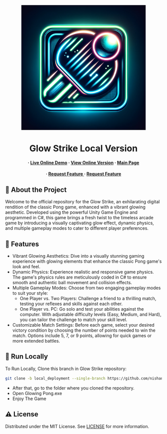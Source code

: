 <div align='center'>

<img src=https://github.com/nishantjoshi-007/GlowStrike/blob/main/logo.png alt="logo" width=400 height=400 />

<h1>Glow Strike Local Version</h1>

<h4> 
  <span> · </span> <a href=https://nishantjoshi-007.github.io/GlowStrike/>Live Online Demo</a>
  <span> · </span> <a href=https://github.com/nishantjoshi-007/GlowStrike/tree/main>View Online Version</a>
  <span> · </span> <a href=https://github.com/nishantjoshi-007/GlowStrike>Main Page</a>
</h4>
<h4>
  <span> · </span> <a href="https://github.com/nishantjoshi-007/GlowStrike/issues"> Request Feature </a>
  <span> · </span> <a href="https://github.com/nishantjoshi-007/GlowStrike/issues"> Request Feature </a>
</h4>
</div>

## :star2: About the Project
<p>Welcome to the official repository for the Glow Strike, an exhilarating digital rendition of the classic Pong game, enhanced with a vibrant glowing aesthetic. Developed using the powerful Unity Game Engine and programmed in C#, this game brings a fresh twist to the timeless arcade game by introducing a visually captivating glow effect, dynamic physics, and multiple gameplay modes to cater to different player preferences.</p>

## :dart: Features
- Vibrant Glowing Aesthetics: Dive into a visually stunning gaming experience with glowing elements that enhance the classic Pong game's look and feel.
- Dynamic Physics: Experience realistic and responsive game physics. The game's physics rules are meticulously coded in C# to ensure smooth and authentic ball movement and collision effects.
- Multiple Gameplay Modes: Choose from two engaging gameplay modes to suit your style:
  - One Player vs. Two Players: Challenge a friend to a thrilling match, testing your reflexes and skills against each other.
  - One Player vs. PC: Go solo and test your abilities against the computer. With adjustable difficulty levels (Easy, Medium, and Hard), you can tailor the challenge to match your skill level.
- Customizable Match Settings: Before each game, select your desired victory condition by choosing the number of points needed to win the match. Options include 5, 7, or 9 points, allowing for quick games or more extended battles.

## :running: Run Locally
To Run Locally, Clone this branch in Glow Strike repository:
```bash
git clone -b local_deployment --single-branch https://github.com/nishantjoshi-007/GlowStrike.git
```
- After that, go to the folder where you cloned the repository.
- Open Glowing Pong.exe
- Enjoy The Game

## :warning: License
Distributed under the MIT License. See <a href=https://github.com/nishantjoshi-007/GlowStrike/blob/main/LICENSE>LICENSE</a> for more information.
